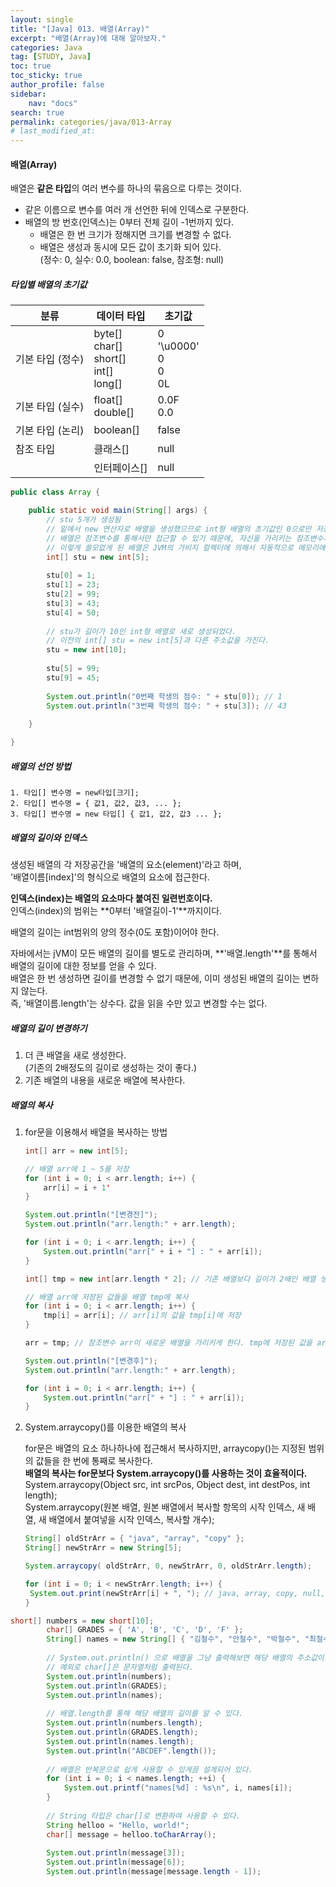 ```yaml
---
layout:	single
title: "[Java] 013. 배열(Array)"
excerpt: "배열(Array)에 대해 알아보자."
categories: Java
tag: [STUDY, Java]
toc: true
toc_sticky: true
author_profile: false
sidebar:
    nav: "docs"
search: true
permalink: categories/java/013-Array
# last_modified_at:
---
```


#### 배열(Array)

배열은 **같은 타입**의 여러 변수를 하나의 묶음으로 다루는 것이다.

- 같은 이름으로 변수를 여러 개 선언한 뒤에 인덱스로 구분한다.
- 배열의 방 번호(인덱스)는 0부터 전체 길이 -1번까지 있다.
  - 배열은 한 번 크기가 정해지면 크기를 변경할 수 없다.
  - 배열은 생성과 동시에 모든 값이 초기화 되어 있다.  
      (정수: 0, 실수: 0.0, boolean: false, 참조형: null)

##### 타입별 배열의 초기값

| 분류             | 데이터 타입                                            | 초기값                                |
| ---------------- | ------------------------------------------------------ | ------------------------------------- |
| 기본 타입 (정수) | byte[]<br />char[]<br />short[]<br />int[]<br />long[] | 0<br />'\u0000'<br />0<br />0<br />0L |
| 기본 타입 (실수) | float[]<br />double[]                                  | 0.0F<br />0.0                         |
| 기본 타입 (논리) | boolean[]                                              | false                                 |
| 참조 타입        | 클래스[]                                               | null                                  |
|                  | 인터페이스[]                                           | null                                  |



```java
public class Array {

	public static void main(String[] args) {
		// stu 5개가 생성됨
        // 밑에서 new 연산자로 배열을 생성했으므로 int형 배열의 초기값인 0으로만 저장되어있다.
        // 배열은 참조변수를 통해서만 접근할 수 있기 때문에, 자신을 가리키는 참조변수가 없는 배열은 사용할 수 없다.
        // 이렇게 쓸모없게 된 배열은 JVM의 가비지 컬렉터에 의해서 자동적으로 메모리에서 제거된다.
		int[] stu = new int[5];
		
		stu[0] = 1;
		stu[1] = 23;
		stu[2] = 99;
		stu[3] = 43;
		stu[4] = 50;
		
        // stu가 길이가 10인 int형 배열로 새로 생성되었다.
        // 이전의 int[] stu = new int[5]과 다른 주소값을 가진다.
		stu = new int[10];
		
		stu[5] = 99;
		stu[9] = 45;
		
		System.out.println("0번째 학생의 점수: " + stu[0]); // 1
		System.out.println("3번째 학생의 점수: " + stu[3]); // 43
		
	}

}
```

##### 배열의 선언 방법

```
1. 타입[] 변수명 = new타입[크기];
2. 타입[] 변수명 = { 값1, 값2, 값3, ... };
3. 타입[] 변수명 = new 타입[] { 값1, 값2, 값3 ... };
```

##### 배열의 길이와 인덱스

생성된 배열의 각 저장공간을 '배열의 요소(element)'라고 하며,  
'배열이름[index]'의 형식으로 배열의 요소에 접근한다.

**인덱스(index)는 배열의 요소마다 붙여진 일련번호이다.**  
인덱스(index)의 범위는 **0부터 '배열길이-1'**까지이다.

배열의 길이는 int범위의 양의 정수(0도 포함)이어야 한다.

자바에서는 jVM이 모든 배열의 길이를 별도로 관리하며, **'배열.length'**를 통해서 배열의 길이에 대한 정보를 얻을 수 있다.  
배열은 한 번 생성하면 길이를 변경할 수 없기 때문에, 이미 생성된 배열의 길이는 변하지 않는다.  
즉, '배열이름.length'는 상수다. 값을 읽을 수만 있고 변경할 수는 없다.

##### 배열의 길이 변경하기

1. 더 큰 배열을 새로 생성한다.  
   (기존의 2배정도의 길이로 생성하는 것이 좋다.)
2. 기존 배열의 내용을 새로운 배열에 복사한다.

##### 배열의 복사

1. for문을 이용해서 배열을 복사하는 방법

   ```java
   int[] arr = new int[5];
   
   // 배열 arr에 1 ~ 5를 저장
   for (int i = 0; i < arr.length; i++) {
       arr[i] = i + 1'
   }
   
   System.out.println("[변경전]");
   System.out.println("arr.length:" + arr.length);
   
   for (int i = 0; i < arr.length; i++) {
       System.out.println("arr[" + i + "] : " + arr[i]);
   }
   
   int[] tmp = new int[arr.length * 2]; // 기존 배열보다 길이가 2배인 배열 생성
   
   // 배열 arr에 저장된 값들을 배열 tmp에 복사
   for (int i = 0; i < arr.length; i++) {
       tmp[i] = arr[i]; // arr[i]의 값을 tmp[i]에 저장
   }
   
   arr = tmp; // 참조변수 arr이 새로운 배열을 가리키게 한다. tmp에 저장된 값을 arr에 저장한다.
   
   System.out.println("[변경후]");
   System.out.println("arr.length:" + arr.length);
   
   for (int i = 0; i < arr.length; i++) {
       System.out.println("arr[" + "] : " + arr[i]);
   }
   ```

2. System.arraycopy()를 이용한 배열의 복사

   for문은 배열의 요소 하나하나에 접근해서 복사하지만, arraycopy()는 지정된 범위의 값들을 한 번에 통째로 복사한다.  
   **배열의 복사는 for문보다 System.arraycopy()를 사용하는 것이 효율적이다.**  
   System.arraycopy(Object src, int srcPos, Object dest, int destPos, int length);  
   System.arraycopy(원본 배열, 원본 배열에서 복사할 항목의 시작 인덱스, 새 배열, 새 배열에서 붙여넣을 시작 인덱스, 복사할 개수);  

   ```java
   String[] oldStrArr = { "java", "array", "copy" };
   String[] newStrArr = new String[5];
   
   System.arraycopy( oldStrArr, 0, newStrArr, 0, oldStrArr.length);
   
   for (int i = 0; i < newStrArr.length; i++) {
   	System.out.print(newStrArr[i] + ", "); // java, array, copy, null, null
   }
   ```





```java
short[] numbers = new short[10];
		char[] GRADES = { 'A', 'B', 'C', 'D', 'F' };
		String[] names = new String[] { "김철수", "안철수", "박철수", "최철수" };
		
		// System.out.println() 으로 배열을 그냥 출력해보면 해당 배열의 주소값이 나온다.
		// 예외로 char[]은 문자열처럼 출력된다.
		System.out.println(numbers);
		System.out.println(GRADES);
		System.out.println(names);
		
		// 배열.length를 통해 해당 배열의 길이를 알 수 있다.
		System.out.println(numbers.length);
		System.out.println(GRADES.length);
		System.out.println(names.length);
		System.out.println("ABCDEF".length());
		
		// 배열은 반복문으로 쉽게 사용할 수 있게끔 설계되어 있다.
		for (int i = 0; i < names.length; ++i) {
			System.out.printf("names[%d] : %s\n", i, names[i]);
		}
		
		// String 타입은 char[]로 변환하여 사용할 수 있다.
		String helloo = "Hello, world!";
		char[] message = helloo.toCharArray();
		
		System.out.println(message[3]);
		System.out.println(message[6]);
		System.out.println(message[message.length - 1]);
```

